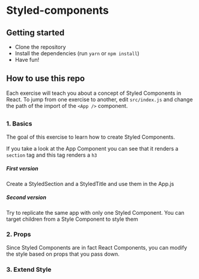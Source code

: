 # Styled-components

## Getting started

- Clone the repository
- Install the dependencies (run ```yarn``` or ```npm install```)
- Have fun!

## How to use this repo

Each exercise will teach you about a concept of Styled Components in React. To jump from one exercise to another, edit `src/index.js` and change the path of the import of the `<App />` component.

##

### 1. Basics

The goal of this exercise to learn how to create Styled Components. 

If you take a look at the App Component you can see that it renders a ```section``` tag and this tag renders a ```h3```

##### First version
Create a StyledSection and a StyledTitle and use them in the App.js

##### Second version
Try to replicate the same app with only one Styled Component. You can target children from a Style Component to style them


### 2. Props

Since Styled Components are in fact React Components, you can modify the style based on props that you pass down.

### 3. Extend Style

 
